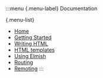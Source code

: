 :::menu
{.menu-label}
Documentation

{.menu-list}
* [Home](/docs)
* [Getting Started](https://github.com/intellifactory/Bolero.Template)
* [Writing HTML](/docs/HTML.html)
* [HTML templates](/docs/Templating.html)
* [Using Elmish](/docs/Elmish.html)
* [Routing](/docs/Routing.html)
* [Remoting](/docs/Remoting.html)
:::

